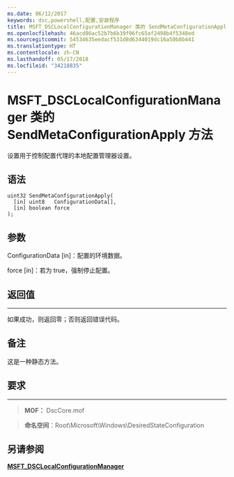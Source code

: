```yaml
---
ms.date: 06/12/2017
keywords: dsc,powershell,配置,安装程序
title: MSFT_DSCLocalConfigurationManager 类的 SendMetaConfigurationApply 方法
ms.openlocfilehash: 46acd86ac52b7b6b39f06fc65af2498b4f5348ed
ms.sourcegitcommit: 54534635eedacf531d8d6344019dc16a50b8b441
ms.translationtype: HT
ms.contentlocale: zh-CN
ms.lasthandoff: 05/17/2018
ms.locfileid: "34218835"
---
```

# <a name="sendmetaconfigurationapply-method-of-the-msftdsclocalconfigurationmanager-class"></a>MSFT_DSCLocalConfigurationManager 类的 SendMetaConfigurationApply 方法

设置用于控制配置代理的本地配置管理器设置。

<a name="syntax"></a>语法
------

```mof
uint32 SendMetaConfigurationApply(
  [in] uint8   ConfigurationData[],
  [in] boolean force
);
```

<a name="parameters"></a>参数
----------

ConfigurationData \[in\]：配置的环境数据。

force \[in\]：若为 true，强制停止配置。

## <a name="return-value"></a>返回值
------------

如果成功，则返回零；否则返回错误代码。

## <a name="remarks"></a>备注

这是一种静态方法。

## <a name="requirements"></a>要求
------------
>**MOF：** DscCore.mof

>**命名空间**：Root\Microsoft\Windows\DesiredStateConfiguration


## <a name="see-also"></a>另请参阅


[**MSFT_DSCLocalConfigurationManager**](msft-dsclocalconfigurationmanager.md)